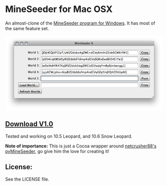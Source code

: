 # MineSeeder for Mac OSX

An almost-clone of the [MineSeeder program for Windows](http://www.minecraftforum.net/viewtopic.php?f=25&t=83984). It has most of the same feature set. 

![Screenshot](https://github.com/Kyrox/MineSeeder-X/raw/master/README_Images/Screenshot.png)

## [Download V1.0](https://github.com/downloads/Kyrox/MineSeeder-X/MineSeeder%20X%201.0.zip)

Tested and working on 10.5 Leopard, and 10.6 Snow Leopard.

<b>Note of importance:</b> This is just a Cocoa wrapper around [netcrusher88's pyMineSeeder](https://github.com/netcrusher88/pyMineSeeder), go give him the love for creating it!

## License:

See the LICENSE file.